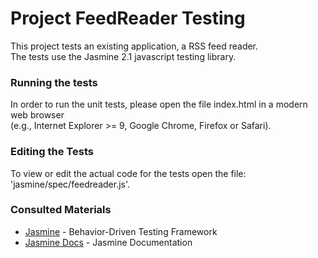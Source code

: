 # Project FeedReader Testing

This project tests an existing application, a RSS feed reader.  
The tests use the Jasmine 2.1 javascript testing library.

### Running the tests
In order to run the unit tests, please open the file index.html in a modern web browser  
(e.g., Internet Explorer >= 9, Google Chrome, Firefox or Safari).

### Editing the Tests
To view or edit the actual code for the tests open the file: 'jasmine/spec/feedreader.js'.

### Consulted Materials
* [Jasmine](http://jasmine.github.io/) - Behavior-Driven Testing Framework
* [Jasmine Docs](http://jasmine.github.io/2.1/introduction.html) - Jasmine Documentation